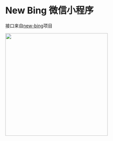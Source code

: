 # New Bing 微信小程序

接口来自[new-bing](../new-bing)项目

<image style="width: 320px" src="./snapshoot.png"/>
